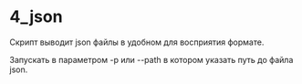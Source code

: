 # 4_json

Скрипт выводит json файлы в удобном для восприятия формате.

Запускать в параметром -p или --path в котором указать путь до файла json.
